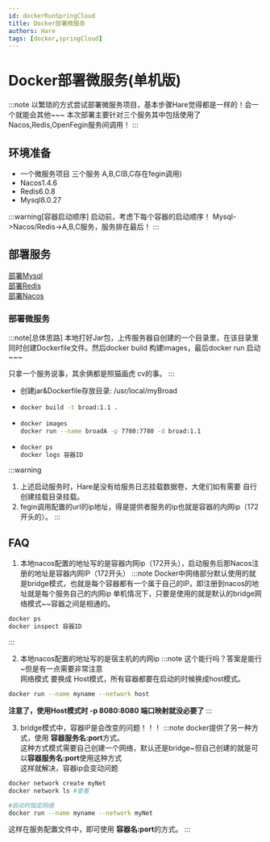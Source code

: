 ```yaml
---
id: dockerRunSpringCloud
title: Docker部署微服务
authors: Hare
tags: [docker,springCloud]
---
```


# Docker部署微服务(单机版)

:::note
以繁琐的方式尝试部署微服务项目，基本步骤Hare觉得都是一样的！会一个就能会其他~~~
本次部署主要针对三个服务其中包括使用了Nacos,Redis,OpenFegin服务间调用！
:::

## 环境准备
* 一个微服务项目 三个服务 A,B,C(B,C存在fegin调用)
* Nacos1.4.6
* Redis6.0.8
* Mysql8.0.27

:::warning[容器启动顺序]
启动前，考虑下每个容器的启动顺序！
Mysql->Nacos/Redis->A,B,C服务，服务排在最后！
:::

## 部署服务

[部署Mysql](../Docker容器/Docker数据卷/Docker部署Mysql挂载目录.md)<br/>
[部署Redis](./Docker部署Redis.md)<br/>
[部署Nacos](./Docker部署Nacos.md)

### 部署微服务
:::note[总体思路]
本地打好Jar包，上传服务器自创建的一个目录里，在该目录里同时创建Dockerfile文件。然后docker build 构建images，最后docker run 启动~~~<br/>

只拿一个服务说事，其余俩都是照猫画虎 cv的事。
:::

* 创建jar&Dockerfile存放目录: /usr/local/myBroad
* ~~~bash title='构建服务镜像'
  docker build -t broad:1.1 .
  ~~~
* ~~~bash title='启动容器'
  docker images
  docker run --name broadA -p 7780:7780 -d broad:1.1
  ~~~
* ~~~bash title='查看日志'
  docker ps
  docker logs 容器ID 
  ~~~
  
:::warning
1. 上述启动服务时，Hare是没有给服务日志挂载数据卷，大佬们如有需要 自行创建挂载目录挂载。
2. fegin调用配置的url的ip地址，得是提供者服务的ip也就是容器的内网ip（172开头的）。
:::

## FAQ
1. 本地nacos配置的地址写的是容器内网ip（172开头），启动服务后那Nacos注册的地址是容器内网IP（172开头）
:::note
Docker中网络部分默认使用的就是bridge模式，也就是每个容器都有一个属于自己的IP。即注册到nacos的地址就是每个服务自己的内网ip
单机情况下，只要是使用的就是默认的bridge网络模式~~容器之间是相通的。
~~~bash title='查看容器IP'
docker ps
docker inspect 容器ID
~~~
:::

2. 本地nacos配置的地址写的是宿主机的内网ip
:::note
这个能行吗？答案是能行~但是有一点需要非常注意<br/>
网络模式 要换成 Host模式，所有容器都要在启动的时候换成host模式。
~~~bash 
docker run --name myname --network host
~~~
**注意了，使用Host模式时 -p 8080:8080 端口映射就没必要了**
:::

3. bridge模式中，容器IP是会改变的问题！！！
:::note
docker提供了另一种方式，使用 **容器服务名:port**方式。<br/>
这种方式模式需要自己创建一个网络，默认还是bridge~但自己创建的就是可以**容器服务名:port**使用这种方式<br/>
这样就解决，容器ip会变动问题
~~~bash title='创建自己的网络'
docker network create myNet
docker network ls #查看

#启动时指定网络
docker run --name myname --network myNet
~~~
这样在服务配置文件中，即可使用 **容器名:port**的方式。
:::